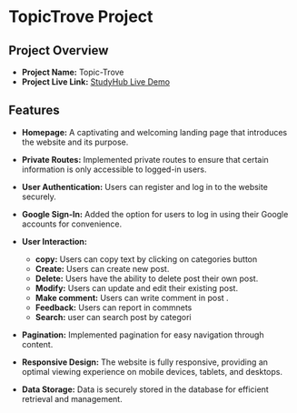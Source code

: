 # TopicTrove Project

## Project Overview

- **Project Name:** Topic-Trove
- **Project Live Link:** [StudyHub Live Demo]( https://topic-trove.web.app/)

## Features

- **Homepage:** A captivating and welcoming landing page that introduces the website and its purpose.

- **Private Routes:** Implemented private routes to ensure that certain information is only accessible to logged-in users.

- **User Authentication:** Users can register and log in to the website securely.

- **Google Sign-In:** Added the option for users to log in using their Google accounts for convenience.

- **User Interaction:**
  - **copy:** Users can copy text by clicking on categories button
  - **Create:** Users can create new post.
  - **Delete:** Users have the ability to delete post their own post.
  - **Modify:** Users can update and edit their existing post.
  - **Make comment:** Users can write comment in post .
  - **Feedback:** Users can report in commnets
  - **Search:** user can search post by categori

- **Pagination:** Implemented pagination for easy navigation through content.

- **Responsive Design:** The website is fully responsive, providing an optimal viewing experience on mobile devices, tablets, and desktops.

- **Data Storage:** Data is securely stored in the database for efficient retrieval and management.
